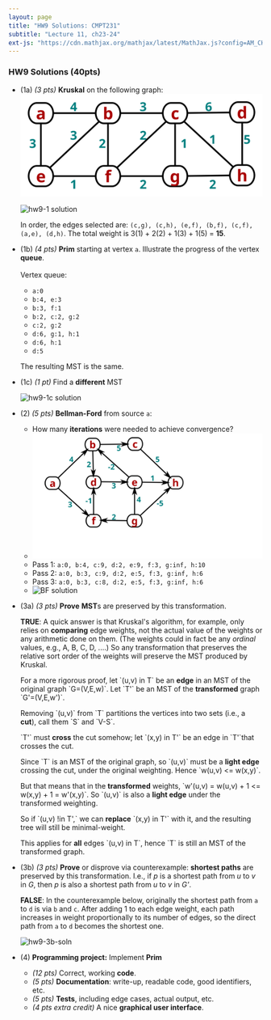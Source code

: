 ```yaml
---
layout: page
title: "HW9 Solutions: CMPT231"
subtitle: "Lecture 11, ch23-24"
ext-js: "https://cdn.mathjax.org/mathjax/latest/MathJax.js?config=AM_CHTML"
---
```


### HW9 Solutions (40pts)
+ (1a) *(3 pts)* **Kruskal** on the following graph: <br/> 
  ![MST](img/hw9-1.svg)

  ![hw9-1 solution](img/hw9-1-soln.svg)

  In order, the edges selected are:
  `(c,g), (c,h), (e,f), (b,f), (c,f), (a,e), (d,h)`.
  The total weight is 3(1) + 2(2) + 1(3) + 1(5) = **15**.

+ (1b) *(4 pts)* **Prim** starting at vertex `a`.
    Illustrate the progress of the vertex **queue**.
  <br/><br/>
  Vertex queue:
  + `a:0`
  + `b:4, e:3`
  + `b:3, f:1`
  + `b:2, c:2, g:2`
  + `c:2, g:2`
  + `d:6, g:1, h:1`
  + `d:6, h:1`
  + `d:5`

  The resulting MST is the same.

+ (1c) *(1 pt)* Find a **different** MST

  ![hw9-1c solution](img/hw9-1c-soln.svg)

+ (2) *(5 pts)* **Bellman-Ford** from source `a`:
  + How many **iterations** were needed to achieve convergence? 
  + ![BF](img/hw9-2.svg)
  + Pass 1: `a:0, b:4, c:9, d:2, e:9, f:3, g:inf, h:10`
  + Pass 2: `a:0, b:3, c:9, d:2, e:5, f:3, g:inf, h:6`
  + Pass 3: `a:0, b:3, c:8, d:2, e:5, f:3, g:inf, h:6`
  + ![BF solution](img/hw9-2-soln.svg)

+ (3a) *(3 pts)* **Prove** **MST**s are preserved by this transformation.

  **TRUE**:
  A quick answer is that Kruskal's algorithm, for example, only relies on 
  **comparing** edge weights, not the actual value of the weights or any
  arithmetic done on them.  (The weights could in fact be any *ordinal* values,
  e.g., A, B, C, D, ....)  So any transformation that preserves the relative
  sort order of the weights will preserve the MST produced by Kruskal.

  For a more rigorous proof, let \`(u,v) in T\` be an **edge** in an MST of
  the original graph \`G=(V,E,w)\`.
  Let \`T'\` be an MST of the **transformed** graph \`G'=(V,E,w')\`.

  Removing \`(u,v)\` from \`T\` partitions the vertices into two sets
  (i.e., a **cut**), call them \`S\` and \`V-S\`.

  \`T'\` must **cross** the cut somehow; let \`(x,y) in T'\` be
  an edge in \`T'\`that crosses the cut.

  Since \`T\` is an MST of the original graph, so \`(u,v)\` must be a
  **light edge** crossing the cut, under the original weighting.
  Hence \`w(u,v) <= w(x,y)\`.

  But that means that in the **transformed** weights,
  \`w'(u,v) = w(u,v) + 1 <= w(x,y) + 1 = w'(x,y)\`.
  So \`(u,v)\` is also a **light edge** under the transformed weighting.

  So if \`(u,v) !in T',\` we can **replace** \`(x,y) in T'\` with it,
  and the resulting tree will still be minimal-weight.

  This applies for **all** edges \`(u,v) in T\`, hence \`T\` is
  still an MST of the transformed graph.

+ (3b) *(3 pts)* **Prove** or disprove via counterexample:
  **shortest paths** are preserved by this transformation.
  I.e., if *p* is a shortest path from *u* to *v* in *G*,
  then *p* is also a shortest path from *u* to *v* in *G'*.

  **FALSE**: In the counterexample below, originally the shortest
  path from `a` to `d` is via `b` and `c`.  After adding 1 to
  each edge weight, each path increases in weight proportionally to
  its number of edges, so the direct path from `a` to `d`
  becomes the shortest one.

  ![hw9-3b-soln](img/hw9-3b-soln.svg)

+ (4) **Programming project:** Implement **Prim**
  + *(12 pts)* Correct, working **code**.
  + *(5 pts)* **Documentation**: write-up, readable code, good identifiers, etc.
  + *(5 pts)* **Tests**, including edge cases, actual output, etc.
  + *(4 pts extra credit)* A nice **graphical user interface**.
